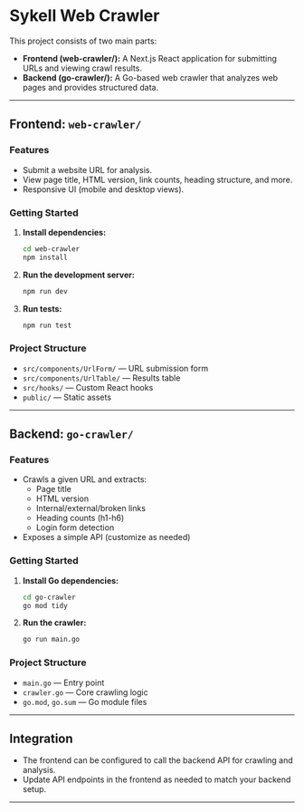 # Sykell Web Crawler

This project consists of two main parts:

- **Frontend (web-crawler/):** A Next.js React application for submitting URLs and viewing crawl results.
- **Backend (go-crawler/):** A Go-based web crawler that analyzes web pages and provides structured data.

---

## Frontend: `web-crawler/`

### Features

- Submit a website URL for analysis.
- View page title, HTML version, link counts, heading structure, and more.
- Responsive UI (mobile and desktop views).

### Getting Started

1. **Install dependencies:**
   ```bash
   cd web-crawler
   npm install
   ```
2. **Run the development server:**
   ```bash
   npm run dev
   ```
3. **Run tests:**
   ```bash
   npm run test
   ```

### Project Structure

- `src/components/UrlForm/` — URL submission form
- `src/components/UrlTable/` — Results table
- `src/hooks/` — Custom React hooks
- `public/` — Static assets

---

## Backend: `go-crawler/`

### Features

- Crawls a given URL and extracts:
  - Page title
  - HTML version
  - Internal/external/broken links
  - Heading counts (h1-h6)
  - Login form detection
- Exposes a simple API (customize as needed)

### Getting Started

1. **Install Go dependencies:**
   ```bash
   cd go-crawler
   go mod tidy
   ```
2. **Run the crawler:**
   ```bash
   go run main.go
   ```

### Project Structure

- `main.go` — Entry point
- `crawler.go` — Core crawling logic
- `go.mod`, `go.sum` — Go module files

---

## Integration

- The frontend can be configured to call the backend API for crawling and analysis.
- Update API endpoints in the frontend as needed to match your backend setup.

---
